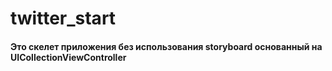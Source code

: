 # twitter_start
#### Это скелет приложения без использования storyboard основанный на UICollectionViewController
